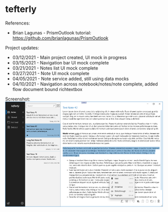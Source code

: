 # tefterly
References:
- Brian Lagunas - PrismOutlook tutorial: https://github.com/brianlagunas/PrismOutlook

Project updates:
- 03/12/2021 - Main project created, UI mock in progress
- 03/15/2021 - Navigation bar UI mock complete
- 03/21/2021 - Notes list UI mock complete 
- 03/27/2021 - Note UI mock complete
- 04/05/2021 - Note service added, still using data mocks
- 04/10/2021 - Navigation across notebook/notes/note complete, added flow document bound richtextbox

Screenshot:
<img src="Screenshot.png" alt="Screenshot" width="900"/>